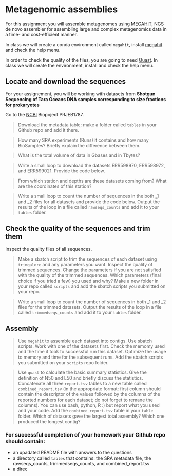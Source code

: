 # Metagenomic assemblies
For this assignment you will assemble metagenomes using [MEGAHIT](https://academic.oup.com/bioinformatics/article/31/10/1674/177884), NGS de novo assembler for assembling large and complex metagenomics data in a time- and cost-efficient manner.

In class we will create a conda environment called `megahit`, install [megahit](https://github.com/voutcn/megahit) and check the help menu.

In order to check the quality of the files, you are going to need [Quast](http://quast.sourceforge.net/). In class we will create the environment, install and check the help menu.



## Locate and download the sequences
For your assignement, you will be working with datasets from **Shotgun Sequencing of Tara Oceans DNA samples corresponding to size fractions for prokaryotes** 

Go to the [NCBI](https://www.ncbi.nlm.nih.gov) Biopoject PRJEB1787.

> Download the metadata table; make a folder called `tables` in your Github repo and add it there.

> How many SRA experiments (Runs) it contains and how many BioSamples? Briefly explain the difference between them.

> What is the total volume of data in Gbases and in Tbytes?

> Write a small loop to download the datasets ERR598970, ERR598972, and ERR599021. Provide the code below.

> From which station and depths are these datasets coming from? What are the coordinates of this station?

> Write a small loop to count the number of sequences in the both _1 and _2 files for all datasets and provide the code below. Output the results of the loop in a file called `rawseqs_counts` and add it to your `tables` folder.

## Check the quality of the sequences and trim them

Inspect the quality files of all sequences. 

> Make a sbatch script to trim the sequences of each dataset using `trimgalore` and any parameters you want. Inspect the quality of trimmed sequences. Change the parameters if you are not satisfied with the quality of the trimmed sequences.  Which parameters (final choice if you tried a few) you used and why? Make a new folder in your repo called `scripts` and add the sbatch scripts you submitted on your repo.

> Write a small loop to count the number of sequences in both _1 and _2 files for the trimmed datasets. Output the results of the loop in a file called `trimmedseqs_counts` and add it to your `tables` folder.

## Assembly

> Use `megahit` to assemble each dataset into contigs. Use sbatch scripts. Work with one of the datasets first. Check the memomy used and the time it took to successful run this dataset. Optimize the usage to memory and time for the subsequent runs. Add the sbatch scripts you submitted on your `scripts` repo folder.

> Use `quast` to calculate the basic summary statistics. Give the definition of N50 and L50 and briefly discuss the statistics. Concatenate all three `report.tsv` tables to a new table called `combined_report.tsv` (in the appropriate format: first column should contain the descriptor of the values followed by the columns of the reported numbers for each dataset; do not forget to remane the columns). You can use bash, python, R :) but report what you used and your code. Add the `combined_report.tsv` table in your `table` folder. Which of datasets gave the largest total assembly? Which one produced the longest contig?





### For successful completion of your homework your Github repo should contain:
- an upadated README file with answers to the questions
- a directory called `tables` that contains: the SRA metadata file, the rawseqs_counts, trimmedseqs_counts, and combined_report.tsv
- a direc

